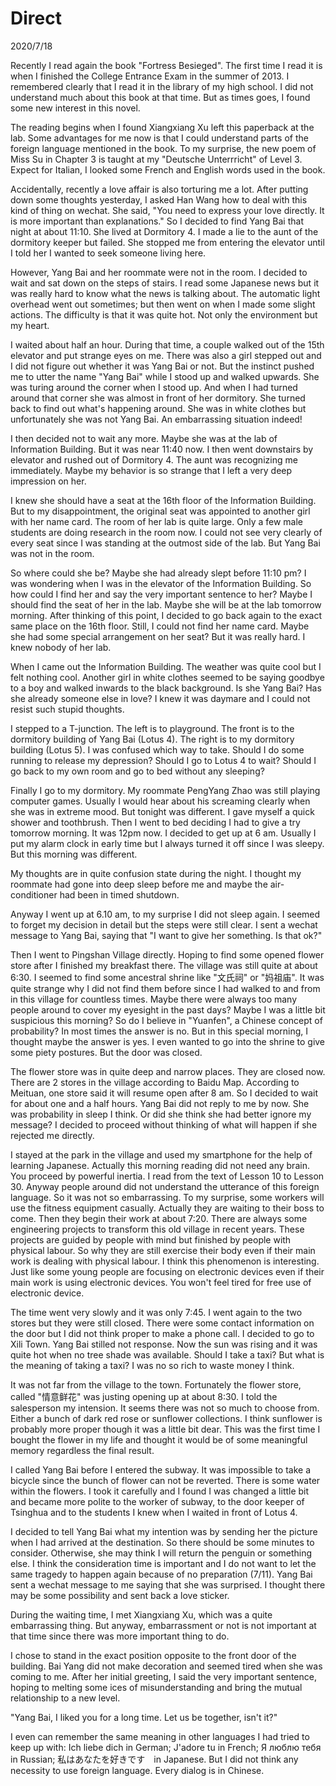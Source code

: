 # Direct
2020/7/18

Recently I read again the book "Fortress Besieged".
The first time I read it is when I finished the College
Entrance Exam in the summer of 2013. I remembered
clearly that I read it in the library of my high school.
I did not understand much about this book at that time.
But as times goes, I found some new interest in this novel.

The reading begins when I found Xiangxiang Xu left this
paperback at the lab. Some advantages for me now is that
I could understand parts of the foreign language
mentioned in the book. To my surprise, the new poem
of Miss Su in Chapter 3 is taught at my "Deutsche Unterrricht"
of Level 3. Expect for Italian, I looked some French and English
words used in the book.

Accidentally, recently a love affair is also torturing me a lot.
After putting down some thoughts yesterday, I asked Han Wang
how to deal with this kind of thing on wechat. She said, "You
need to express your love directly. It is more important
than explanations." So I decided to find Yang Bai that night
at about 11:10. She lived at Dormitory 4. I made a lie to
the aunt of the dormitory keeper but failed. She stopped
me from entering the elevator until I told her I wanted
to seek someone living here.

However, Yang Bai and her roommate were not in the room.
I decided to wait and sat down on the steps of stairs.
I read some Japanese news but it was really hard to
know what the news is talking about. The automatic light
overhead went out sometimes; but then went on when I made
some slight actions. The difficulty is that it was quite
hot. Not only the environment but my heart.

I waited about half an hour. During that time, a couple
walked out of the 15th elevator and put strange eyes on me.
There was also a girl stepped out and I did not figure out
whether it was Yang Bai or not. But the instinct pushed me
to utter the name "Yang Bai" while I stood up and walked upwards.
She was turing around the corner when I stood up. And when I
had turned around that corner she was almost in front of
her dormitory. She turned back to find out what's happening
around. She was in white clothes but unfortunately she was
not Yang Bai. An embarrassing situation indeed!

I then decided not to wait any more. Maybe she was at the
lab of Information Building. But it was near 11:40 now.
I then went downstairs by elevator and rushed out of Dormitory 4.
The aunt was recognizing me immediately. Maybe my behavior
is so strange that I left a very deep impression on her.

I knew she should have a seat at the 16th floor of the Information Building.
But to my disappointment, the original seat was appointed to another girl
with her name card. The room of her lab is quite large. Only
a few male students are doing research in the room now. I could not
see very clearly of every seat since I was standing at the outmost side of the lab. But Yang Bai was not in the room.

So where could she be? Maybe she had already slept before 11:10 pm?
I was wondering when I was in the elevator of the Information Building.
So how could I find her and say the very important sentence to her?
Maybe I should find the seat of her in the lab. Maybe she will be 
at the lab tomorrow morning. After thinking of this point, I decided
to go back again to the exact same place on the 16th floor. Still,
I could not find her name card. Maybe she had some special arrangement
on her seat? But it was really hard. I knew nobody of her lab.

When I came out the Information Building. The weather was quite cool but
I felt nothing cool. Another girl in white clothes seemed to be saying goodbye
to a boy and walked inwards to the black background. Is she Yang Bai?
Has she already someone else in love? I knew it was daymare and I could not
resist such stupid thoughts.

I stepped to a T-junction. The left is to playground. The front is to
the dormitory building of Yang Bai (Lotus 4). The right is to my dormitory
building (Lotus 5). I was confused which way to take. Should I
do some running to release my depression? Should I go to Lotus 4 to wait?
Should I go back to my own room and go to bed without any sleeping?

Finally I go to my dormitory. My roommate PengYang Zhao was still playing
computer games. Usually I would hear about his screaming clearly when she
was in extreme mood. But tonight was different. I gave myself a quick
shower and toothbrush. Then I went to bed deciding I had to give a try
tomorrow morning. It was 12pm now. I decided to get up at 6 am.
Usually I put my alarm clock in early time but I always turned it off
since I was sleepy. But this morning was different.

My thoughts are in quite confusion state during the night. I thought
my roommate had gone into deep sleep before me and maybe the air-conditioner
had been in timed shutdown.

Anyway I went up at 6.10 am, to my surprise I did not sleep again.
I seemed to forget my decision in detail but the steps were still clear.
I sent a wechat message to Yang Bai, saying that "I want to give her something. Is that ok?"

Then I went to Pingshan Village directly. Hoping to find some opened flower
store after I finished my breakfast there. The village was still quite
at about 6:30. I seemed to find some ancestral shrine like "文氏祠" or "妈祖庙".
It was quite strange why I did not find them before since I had walked to and from in this village for countless times. Maybe there were always too many people around to cover my eyesight in the past days? Maybe I was a little
bit suspicious this morning? So do I believe in "Yuanfen", a Chinese concept
of probability? In most times the answer is no. But in this special morning,
I thought maybe the answer is yes. I even wanted to go into the shrine to
give some piety postures. But the door was closed.

The flower store was in quite deep and narrow places. They are closed now.
There are 2 stores in the village according to Baidu Map.
According to Meituan, one store said it will resume open after 8 am.
So I decided to wait for about one and a half hours. Yang Bai did not
reply to me by now. She was probability in sleep I think. Or did she think
she had better ignore my message? I decided to proceed without thinking
of what will happen if she rejected me directly.

I stayed at the park in the village and used my smartphone for the help
of learning Japanese. Actually this morning reading did not need any brain.
You proceed by powerful inertia. I read from the text of Lesson 10 to Lesson 30. Anyway people around did not understand the utterance of this foreign language. So it was not so embarrassing. To my surprise,  some workers will
use the fitness equipment casually. Actually they are waiting to
their boss to come. Then they begin their work at about 7:20. There are always
some engineering projects to transform this old village in recent years.
These projects are guided by people with mind but finished by people with physical labour. So why they are still exercise their body even if their main
work is dealing with physical labour. I think this phenomenon is interesting.
Just like some young people are focusing on electronic devices even if their
main work is using electronic devices. You won't feel tired for free use
of electronic device.

The time went very slowly and it was only 7:45. I went again to the two stores
but they were still closed. There were some contact information on the door
but I did not think proper to make a phone call. I decided to go to Xili Town.
Yang Bai stilled not response. Now the sun was rising and it was quite hot when no tree shade was available. Should I take a taxi? But what is the meaning of taking a taxi? I was no so rich to waste money I think.

It was not far from the village to the town. Fortunately the flower store,
called "情意鲜花" was justing opening up at about 8:30.
I told the salesperson my intension. It seems there was not so much to choose from. Either a bunch of dark red rose or sunflower collections.
I think sunflower is probably more proper though it was a little bit dear.
This was the first time I bought the flower in my life and thought it
would be of some meaningful memory regardless the final result.

I called Yang Bai before I entered the subway. It was impossible to take
a bicycle since the bunch of flower can not be reverted.
There is some water within the flowers. I took it carefully and I found
I was changed a little bit and became more polite to the worker of subway,
to the door keeper of Tsinghua and to the students I knew when I waited
in front of Lotus 4.

I decided to tell Yang Bai what my intention was by sending her the picture
when I had arrived at the destination. So there should be some minutes to
consider. Otherwise, she may think I will return the penguin or something else. I think the consideration time is important and I do not want to
let the same tragedy to happen again because of no preparation (7/11).
Yang Bai sent a wechat message to me saying that she was surprised.
I thought there may be some possibility and sent back a love sticker.

During the waiting time, I met Xiangxiang Xu, which was a quite embarrassing thing. But anyway, embarrassment or not is not important at that time since
there was more important thing to do.

I chose to stand in the exact position opposite to the front door of
the building. Bai Yang did not make decoration and seemed
tired when she was coming to me. After her initial greeting, I said
the very important sentence, hoping to melting some ices of
misunderstanding and bring the mutual relationship to a new level.

"Yang Bai, I liked you for a long time. Let us be together, isn't it?"

I even can remember the same meaning in other languages I had tried to keep
up with: Ich liebe dich in German; J'adore tu in French; Я люблю тебя in Russian; 私はあなたを好きです　in Japanese. But I did not think any
necessity to use foreign language. Every dialog is in Chinese.